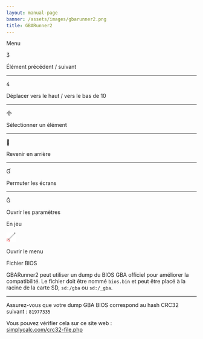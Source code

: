 ```yaml
---
layout: manual-page
banner: /assets/images/gbarunner2.png
title: GBARunner2
---
```


<div class="section-title">Menu</div>
<div class="section-body">
    <div class="button-action-group">
        <p class="button-action button">&#xE07D;</p>
        <p class="button-action-text">Élément précédent / suivant</p>
    </div>
    <hr>
    <div class="button-action-group">
        <p class="button-action button">&#xE07E;</p>
        <p class="button-action-text">Déplacer vers le haut / vers le bas de 10</p>
    </div>
    <hr>
    <div class="button-action-group">
        <p class="button-action button">&#xE000;</p>
        <p class="button-action-text">Sélectionner un élément</p>
    </div>
    <hr>
    <div class="button-action-group">
        <p class="button-action button">&#xE001;</p>
        <p class="button-action-text">Revenir en arrière</p>
    </div>
    <hr>
    <div class="button-action-group">
        <p class="button-action button">&#xE004;</p>
        <p class="button-action-text">Permuter les écrans</p>
    </div>
    <hr>
    <div class="button-action-group">
        <p class="button-action button">&#xE005;</p>
        <p class="button-action-text">Ouvrir les paramètres</p>
    </div>
</div>
<div class="section-title">En jeu</div>
<div class="section-body">
    <div class="button-action-group">
        <p class="button-action"><img src="/assets/images/tap.png" alt="Toucher l'écran tactile"></p>
        <p class="button-action-text">Ouvrir le menu</p>
    </div>
</div>
<div class="section-title">Fichier BIOS</div>
<div class="section-body">
    <p>
        GBARunner2 peut utiliser un dump du BIOS GBA officiel pour améliorer la compatibilité. Le fichier doit être nommé <code>bios.bin</code> et peut être placé à la racine de la carte SD, <code>sd:/gba</code> ou <code>sd:/_gba</code>.
    </p>
    <hr>
    <p>
        Assurez-vous que votre dump GBA BIOS correspond au hash CRC32 suivant : <code>81977335</code>
    </p>
    <p>
        Vous pouvez vérifier cela sur ce site web :<br><a href="https://simplycalc.com/crc32-file.php">simplycalc.com/crc32-file.php</a>
    </p>
</div>
